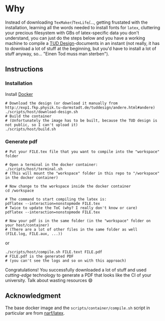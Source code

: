 # Why
Instead of downloading `TexMaker`/`TexLife`/..., getting frustated with the installation, learning all the words needed to install fonts for `latex`, cluttering your precious filesystem with GBs of latex-specific data you don't understand, you can just do the steps below and you have a working machine to compile a [TUD Design](http://exp1.fkp.physik.tu-darmstadt.de/tuddesign/)-documents in an instant (not really, it has to download a lot of stuff at the beginning, but you'd have to install a lot of stuff anyway, so... "Einen Tod muss man sterben").


## Instructions

### Installation
Install [Docker](https://www.docker.com/)
```shell
# Download the design (or download it manually from http://exp1.fkp.physik.tu-darmstadt.de/tuddesign/andere.html#andere)
./scripts/host/download-design.sh
# Build the container
# (Unfortunately the image has to be built, because the TUD design is not public, so I can't upload it)
./scripts/host/build.sh
```

### Generate pdf
```shell
# Put your FILE.tex file that you want to compile into the "workspace" folder

# Open a terminal in the docker container:
./scripts/host/terminal.sh
# (This will mount the "workspace" folder in this repo to "/workspace" in the docker container)

# Now change to the workspace inside the docker container
cd /workspace

# The command to start compiling the latex is:
pdflatex --interaction=nonstopmode FILE.tex
# Twice to update the ToC (why? I really don't know or care)
pdflatex --interaction=nonstopmode FILE.tex

# Now your pdf is in the same folder (in the "workspace" folder on your host/container)
# (There are a lot of other files in the same folder as well (FILE.log, FILE.aux, ...))

```
or
```shell
./scripts/host/compile.sh FILE.text FILE.pdf
# FILE.pdf is the generated PDF
# (you can't see the logs and so on with this approach)
```

Congratulations! You successfully downloaded a lot of stuff and used _cutting-edge_ technology to generate a PDF that looks like the CI of your university. Talk about wasting resources :smile:

## Acknowledgment
The base docker image and the `scripts/container/compile.sh` script in particular are from [narf/latex](https://hub.docker.com/r/narf/latex/).
